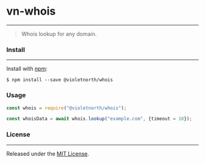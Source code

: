 # vn-whois

---

> Whois lookup for any domain.

### Install

---

Install with [npm](https://www.npmjs.com/):

```shell
$ npm install --save @violetnorth/whois
```

### Usage

```javascript
const whois = require("@violetnorth/whois");

const whoisData = await whois.lookup("example.com", {timeout = 10});
```

### License

---

Released under the [MIT License](https://github.com/violetnorth/whois/blob/master/LICENSE).